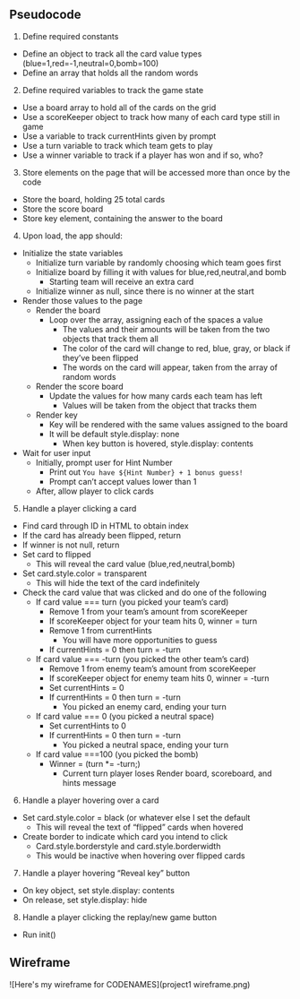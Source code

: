 ## Pseudocode ##
1. Define required constants
- Define an object to track all the card value types (blue=1,red=-1,neutral=0,bomb=100)
- Define an array that holds all the random words
2. Define required variables to track the game state
- Use a board array to hold all of the cards on the grid
- Use a scoreKeeper object to track how many of each card type still in game
- Use a variable to track currentHints given by prompt
- Use a turn variable to track which team gets to play
- Use a winner variable to track if a player has won and if so, who?
3. Store elements on the page that will be accessed more than once by the code
- Store the board, holding 25 total cards
- Store the score board
- Store key element, containing the answer to the board
4. Upon load, the app should:
- Initialize the state variables
    - Initialize turn variable by randomly choosing which team goes first
    - Initialize board by filling it with values for blue,red,neutral,and bomb
        - Starting team will receive an extra card
    - Initialize winner as null, since there is no winner at the start
- Render those values to the page
    - Render the board
        - Loop over the array, assigning each of the spaces a value
            - The values and their amounts will be taken from the two objects that track them all
            - The color of the card will change to red, blue, gray, or black if they’ve been flipped
            - The words on the card will appear, taken from the array of random words
    - Render the score board
        - Update the values for how many cards each team has left
            - Values will be taken from the object that tracks them
    - Render key
        - Key will be rendered with the same values assigned to the board
        - It will be default style.display: none
            - When key button is hovered, style.display: contents
- Wait for user input
    - Initially, prompt user for Hint Number
        - Print out `You have ${Hint Number} + 1 bonus guess!`
        - Prompt can’t accept values lower than 1
    - After, allow player to click cards
5. Handle a player clicking a card
- Find card through ID in HTML to obtain index
- If the card has already been flipped, return
- If winner is not null, return
- Set card to flipped
    - This will reveal the card value (blue,red,neutral,bomb)
- Set card.style.color = transparent
    - This will hide the text of the card indefinitely
- Check the card value that was clicked and do one of the following
    - If card value === turn (you picked your team’s card)
        - Remove 1 from your team’s amount from scoreKeeper
        - If scoreKeeper object for your team hits 0, winner = turn
        - Remove 1 from currentHints
            - You will have more opportunities to guess
        - If currentHints = 0 then turn = -turn
    - If card value === -turn (you picked the other team’s card)
        - Remove 1 from enemy team’s amount from scoreKeeper
        - If scoreKeeper object for enemy team hits 0, winner = -turn
        - Set currentHints = 0
        - If currentHints = 0 then turn = -turn
            - You picked an enemy card, ending your turn
    - If card value === 0 (you picked a neutral space)
        - Set currentHints to 0
        - If currentHints = 0 then turn = -turn
            - You picked a neutral space, ending your turn
    - If card value ===100 (you picked the bomb)
        - Winner = (turn *= -turn;)
            - Current turn player loses
Render board, scoreboard, and hints message
6. Handle a player hovering over a card
- Set card.style.color = black (or whatever else I set the default
    - This will reveal the text of “flipped” cards when hovered
- Create border to indicate which card you intend to click
    - Card.style.borderstyle and card.style.borderwidth
    - This would be inactive when hovering over flipped cards
7. Handle a player hovering “Reveal key” button
- On key object, set style.display: contents
- On release, set style.display: hide 
8. Handle a player clicking the replay/new game button
- Run init()


## Wireframe ##
![Here's my wireframe for CODENAMES](project1 wireframe.png)